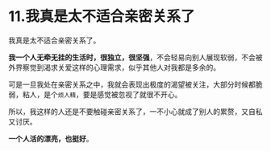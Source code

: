 # 11.我真是太不适合亲密关系了

我真是太不适合亲密关系了。

**我一个人无牵无挂的生活时，很独立，很坚强**，不会轻易向别人展现软弱，不会被外界察觉到渴求关爱这样的心理需求，似乎其他人对我都是多余的。

可是一旦我处在亲密关系之中，我就会表现出极度的渴望被关注，大部分时候都脆弱，粘人，是个`烦人精`，要是感觉被忽视了就很不开心。

所以，我这样的人还是不要触碰亲密关系了，一不小心就成了别人的累赘，又自私又讨厌。

**一个人活的漂亮，也挺好**。

